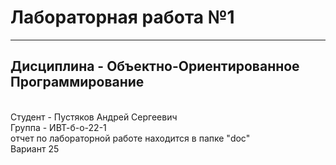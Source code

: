 # Лабораторная работа №1
---
## Дисциплина - Объектно-Ориентированное Программирование
<br>
Студент - Пустяков Андрей Сергеевич
<br>
Группа - ИВТ-б-о-22-1
<br>
отчет по лабораторной работе находится в папке "doc"
<br>
Вариант 25
